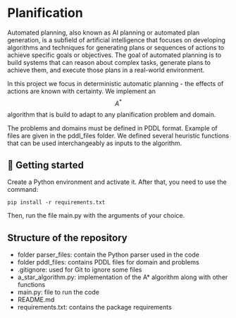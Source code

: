 #  Planification

Automated planning, also known as AI planning or automated plan generation, is a subfield of artificial intelligence that focuses on developing algorithms and techniques for generating plans or sequences of actions to achieve specific goals or objectives. The goal of automated planning is to build systems that can reason about complex tasks, generate plans to achieve them, and execute those plans in a real-world environment.

In this project we focus in deterministic automatic planning - the effects of actions are known with certainty. We implement an $$ A^{*} $$ algorithm that is build to adapt to any planification problem and domain.

The problems and domains must be defined in PDDL format. Example of files are given in the pddl_files folder.
We defined several heuristic functions that can be used interchangeably as inputs to the algorithm.


## 🏁 Getting started

Create a Python environment and activate it. After that, you need to use the command:
```
pip install -r requirements.txt
```

Then, run the file main.py with the arguments of your choice.

## Structure of the repository

- folder parser_files: contain the Python parser used in the code
- folder pddl_files: contains PDDL files for domain and problems
- .gitignore: used for Git to ignore some files
- a_star_algorithm.py: implementation of the A* algorithm along with other functions
- main.py: file to run the code
- README.md
- requirements.txt: contains the package requirements

